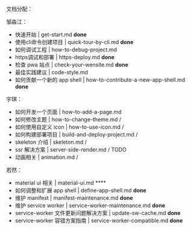 文档分配：

邹淼江：

- 快速开始 | get-start.md **done**
- 使用cli命令创建项目 | quick-tour-by-cli.md **done**
- 如何调试工程 | how-to-debug-project.md
- https调试和部署 | https-deploy.md **done**
- 检查 pwa 站点 | check-your-wensite.md **done**
- 最佳实践建议 | code-style.md
- 如何贡献一个新的 app shell | how-to-contribute-a-new-app-shell.md **done**



宇琪：

- 如何开发一个页面 | how-to-add-a-page.md
- 如何修改主题 | how-to-change-theme.md /
- 如何使用自定义 icon | how-to-use-icon.md /
- 如何构建部署项目 | build-and-deploy-project.md /
- skeleton 介绍 | skeleton.md /
- ssr 解决方案 | server-side-render.md / TODO
- 动画相关 | animation.md /



若然：

- material ui 相关 | material-ui.md ****
- 如何调整和扩展 app shell | define-app-shell.md **done**
- 维护 manifest | manifest-maintenance.md     **done**
- 维护 service worker | service-worker-maintenance.md   **done**
- service-worker 文件更新问题解决方案 | update-sw-cache.md  **done**
- service-worker 容错方案指南 | service-worker-compatible.md **done**
